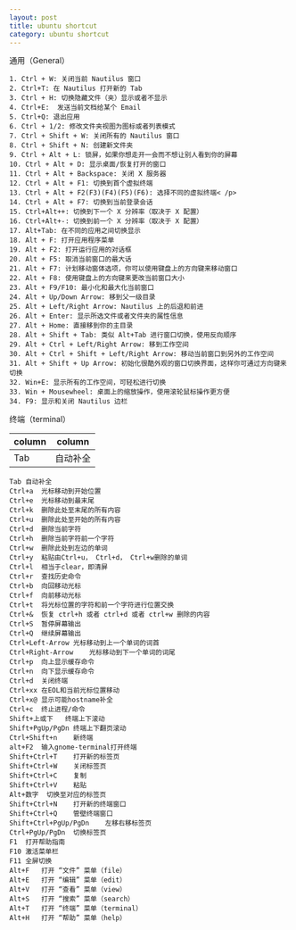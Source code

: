 ```yaml
---
layout: post
title: ubuntu shortcut
category: ubuntu shortcut 
---
```


通用（General）

    1. Ctrl + W: 关闭当前 Nautilus 窗口
    2. Ctrl+T: 在 Nautilus 打开新的 Tab
    3. Ctrl + H: 切换隐藏文件（夹）显示或者不显示
    4. Ctrl+E:  发送当前文档给某个 Email
    5. Ctrl+Q: 退出应用
    6. Ctrl + 1/2: 修改文件夹视图为图标或者列表模式
    7. Ctrl + Shift + W: 关闭所有的 Nautilus 窗口
    8. Ctrl + Shift + N: 创建新文件夹
    9. Ctrl + Alt + L: 锁屏，如果你想走开一会而不想让别人看到你的屏幕
    10. Ctrl + Alt + D: 显示桌面/恢复打开的窗口
    11. Ctrl + Alt + Backspace: 关闭 X 服务器
    12. Ctrl + Alt + F1: 切换到首个虚拟终端
    13. Ctrl + Alt + F2(F3)(F4)(F5)(F6): 选择不同的虚拟终端< /p>
    14. Ctrl + Alt + F7: 切换到当前登录会话
    15. Ctrl+Alt++: 切换到下一个 X 分辨率（取决于 X 配置）
    16. Ctrl+Alt+-: 切换到前一个 X 分辨率（取决于 X 配置）
    17. Alt+Tab: 在不同的应用之间切换显示
    18. Alt + F: 打开应用程序菜单
    19. Alt + F2: 打开运行应用的对话框
    20. Alt + F5: 取消当前窗口的最大话
    21. Alt + F7: 计划移动窗体选项，你可以使用键盘上的方向键来移动窗口
    22. Alt + F8: 使用键盘上的方向键来更改当前窗口大小
    23. Alt + F9/F10: 最小化和最大化当前窗口
    24. Alt + Up/Down Arrow: 移到父一级目录
    25. Alt + Left/Right Arrow: Nautilus 上的后退和前进
    26. Alt + Enter: 显示所选文件或者文件夹的属性信息
    27. Alt + Home: 直接移到你的主目录
    28. Alt + Shift + Tab: 类似 Alt+Tab 进行窗口切换，使用反向顺序
    29. Alt + Ctrl + Left/Right Arrow: 移到工作空间
    30. Alt + Ctrl + Shift + Left/Right Arrow: 移动当前窗口到另外的工作空间
    31. Alt + Shift + Up Arrow: 初始化很酷外观的窗口切换界面，这样你可通过方向键来切换
    32. Win+E: 显示所有的工作空间，可轻松进行切换
    33. Win + Mousewheel: 桌面上的缩放操作，使用滚轮鼠标操作更方便
    34. F9: 显示和关闭 Nautilus 边栏

终端（terminal）

| column | column |
|--------|--------|
|Tab        |自动补全        |

	Tab	自动补全
    Ctrl+a	光标移动到开始位置
    Ctrl+e	光标移动到最末尾
    Ctrl+k	删除此处至末尾的所有内容
    Ctrl+u	删除此处至开始的所有内容
    Ctrl+d	删除当前字符
    Ctrl+h	删除当前字符前一个字符
    Ctrl+w	删除此处到左边的单词
    Ctrl+y	粘贴由Ctrl+u， Ctrl+d， Ctrl+w删除的单词
    Ctrl+l	相当于clear，即清屏
    Ctrl+r	查找历史命令
    Ctrl+b	向回移动光标
    Ctrl+f	向前移动光标
    Ctrl+t	将光标位置的字符和前一个字符进行位置交换
    Ctrl+&	恢复 ctrl+h 或者 ctrl+d 或者 ctrl+w 删除的内容
    Ctrl+S	暂停屏幕输出
    Ctrl+Q	继续屏幕输出
    Ctrl+Left-Arrow	光标移动到上一个单词的词首
    Ctrl+Right-Arrow	光标移动到下一个单词的词尾
    Ctrl+p	向上显示缓存命令
    Ctrl+n	向下显示缓存命令
    Ctrl+d	关闭终端
    Ctrl+xx	在EOL和当前光标位置移动
    Ctrl+x@	显示可能hostname补全
    Ctrl+c	终止进程/命令
    Shift+上或下	终端上下滚动
    Shift+PgUp/PgDn	终端上下翻页滚动
    Ctrl+Shift+n	新终端
    alt+F2	输入gnome-terminal打开终端
    Shift+Ctrl+T	打开新的标签页
    Shift+Ctrl+W	关闭标签页
    Shift+Ctrl+C	复制
    Shift+Ctrl+V	粘贴
    Alt+数字	切换至对应的标签页
    Shift+Ctrl+N	打开新的终端窗口
    Shift+Ctrl+Q	管壁终端窗口
    Shift+Ctrl+PgUp/PgDn	左移右移标签页
    Ctrl+PgUp/PgDn	切换标签页
    F1	打开帮助指南
    F10	激活菜单栏
    F11	全屏切换
    Alt+F	打开 “文件” 菜单（file）
    Alt+E	打开 “编辑” 菜单（edit）
    Alt+V	打开 “查看” 菜单（view）
    Alt+S	打开 “搜索” 菜单（search）
    Alt+T	打开 “终端” 菜单（terminal）
    Alt+H	打开 “帮助” 菜单（help）
